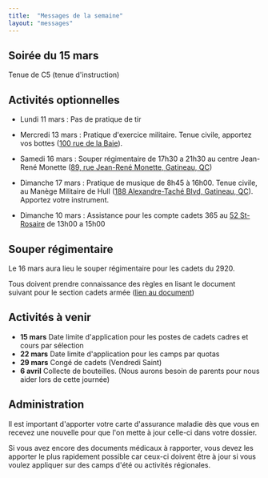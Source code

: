 ```yaml
---
title:  "Messages de la semaine"
layout: "messages"
---
```


## Soirée du 15 mars

Tenue de C5 (tenue d'instruction)

## Activités optionnelles

-  Lundi 11 mars : Pas de pratique de tir

-  Mercredi 13 mars : Pratique d'exercice militaire. Tenue civile, apportez vos bottes ([100 rue de la Baie](/information/comment-nous-rejoindre/)).
 
 - Samedi 16 mars : Souper régimentaire de 17h30 a 21h30 au centre Jean-René Monette ([89, rue Jean-René Monette, Gatineau, QC](https://maps.app.goo.gl/JGASRv2AKontd6Wv5))
 
 - Dimanche 17 mars : Pratique de musique de 8h45 à 16h00. Tenue civile, au Manège Militaire de Hull ([188 Alexandre-Taché Blvd, Gatineau, QC](https://maps.app.goo.gl/ioMHRxfrcQtPCZYR7)). Apportez votre instrument.

 - Dimanche 10 mars : Assistance pour les compte cadets 365 au [52 St-Rosaire](/information/comment-nous-rejoindre/) de 13h00 a 15h00


## Souper régimentaire 

Le 16 mars aura lieu le souper régimentaire pour les cadets du 2920.

Tous doivent prendre connaissance des règles en lisant le document suivant pour le section cadets armée ([lien au document](https://drive.google.com/file/d/1D69sm36y3plgrWf6Gi__y-aQLYt6Gz7W/view?usp=sharing))

## Activités à venir

- **15 mars** Date limite d'application pour les postes de cadets cadres et cours par sélection
- **22 mars** Date limite d'application pour les camps par quotas
- **29 mars** Congé de cadets (Vendredi Saint)
- **6 avril** Collecte de bouteilles. (Nous aurons besoin de parents pour nous aider lors de cette journée)

## Administration

Il est important d'apporter votre carte d'assurance maladie dès que vous en recevez une nouvelle pour que l'on mette à jour celle-ci dans votre dossier.

Si vous avez encore des documents médicaux à rapporter, vous devez les apporter le plus rapidement possible car ceux-ci doivent être à jour si vous voulez appliquer sur des camps d'été ou activités régionales.
  
